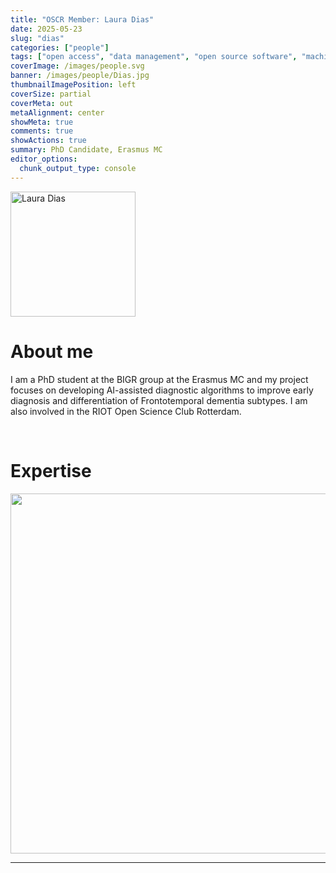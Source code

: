 ```yaml
---
title: "OSCR Member: Laura Dias"
date: 2025-05-23
slug: "dias"
categories: ["people"]
tags: ["open access", "data management", "open source software", "machine learning", "cat lover", "school-erasmusmc"] # top 3 categories + unique + school
coverImage: /images/people.svg
banner: /images/people/Dias.jpg
thumbnailImagePosition: left
coverSize: partial
coverMeta: out
metaAlignment: center
showMeta: true
comments: true
showActions: true
summary: PhD Candidate, Erasmus MC  
editor_options: 
  chunk_output_type: console
---
```


<!-- EMAIL -->
<p>
  <a href="mailto:g.l.monteirorentedias@erasmusmc.nl">
  <img border="0" alt="Laura Dias" src="/images/people/Dias.jpg" width="200" height="200" align="center">
  </a>
</p>


<p align="center">
<!--  CV-->  
  <a href="https://www.dropbox.com/scl/fi/1jwfbgy6y26jy0hkqtrf3/CV_Laura_Dias.pdf?rlkey=2449txlmr94c0jtcg91hanjo5&st=tfgrbcxn&dl=0" class="fa-solid fa-file" style="color:#000000;">
  </a> 

<!-- TWITTER   
  <a href="" class="fa-brands fa-x-twitter" style="color:#000000;">
  </a>   -->


<!-- GOOGLE SCHOLAR
  <a href="" class="fa-brands fa-google-scholar" style="color:#000000;">
  </a>
  -->
  
<!-- RESEARCHGATE 
  <a href="" class="fa-brands fa-researchgate" style="color:#000000;">
  </a>
   --> 
  
<!-- LINKEDIN -->  
  <a href="https://www.linkedin.com/in/lauramrdias/" class="fa-brands fa-linkedin" style="color:#000000;">
  </a> 
  
  <!-- ORCID   
  <a href="" class="fa-brands fa-orcid" style="color:#000000;">
  </a>  -->

<!-- PERSONAL WEBSITE 
  <a href="" class="fa-solid fa-link" style="color:#000000;">
  </a> -->

<!-- GITHUB 
  <a href="" class="fa-brands fa-github" style="color:#000000;"> 
  </a> -->
</p>


# About me

I am a PhD student at the BIGR group at the Erasmus MC and my project focuses on developing AI-assisted diagnostic algorithms to improve early diagnosis and differentiation of Frontotemporal dementia subtypes. I am also involved in the RIOT Open Science Club Rotterdam.

<BR>

<!-- # Expertise -->
  
# Expertise

<img src="{{< blogdown/postref >}}index_files/figure-html/radarPlot-1.png" width="576" />

***


